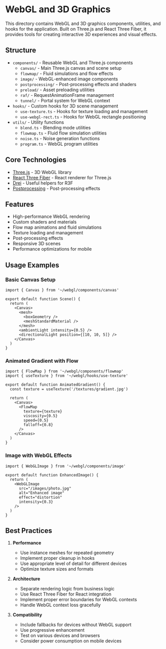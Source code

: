 # WebGL and 3D Graphics

This directory contains WebGL and 3D graphics components, utilities, and hooks for the application. Built on Three.js and React Three Fiber, it provides tools for creating interactive 3D experiences and visual effects.

## Structure

- `components/` - Reusable WebGL and Three.js components
  - `canvas/` - Main Three.js canvas and scene setup
  - `flowmap/` - Fluid simulations and flow effects
  - `image/` - WebGL-enhanced image components
  - `postprocessing/` - Post-processing effects and shaders
  - `preload/` - Asset preloading utilities
  - `raf/` - RequestAnimationFrame management
  - `tunnel/` - Portal system for WebGL context
- `hooks/` - Custom hooks for 3D scene management
  - `use-texture.ts` - Hooks for texture loading and management
  - `use-webgl-rect.ts` - Hooks for WebGL rectangle positioning
- `utils/` - Utility functions
  - `blend.ts` - Blending mode utilities
  - `flowmap.ts` - Fluid flow simulation utilities
  - `noise.ts` - Noise generation functions
  - `program.ts` - WebGL program utilities

## Core Technologies

- [Three.js](https://threejs.org/) - 3D WebGL library
- [React Three Fiber](https://docs.pmnd.rs/react-three-fiber) - React renderer for Three.js
- [Drei](https://github.com/pmndrs/drei) - Useful helpers for R3F
- [Postprocessing](https://pmndrs.github.io/postprocessing) - Post-processing effects

## Features

- High-performance WebGL rendering
- Custom shaders and materials
- Flow map animations and fluid simulations
- Texture loading and management
- Post-processing effects
- Responsive 3D scenes
- Performance optimizations for mobile

## Usage Examples

### Basic Canvas Setup

```tsx
import { Canvas } from '~/webgl/components/canvas'

export default function Scene() {
  return (
    <Canvas>
      <mesh>
        <boxGeometry />
        <meshStandardMaterial />
      </mesh>
      <ambientLight intensity={0.5} />
      <directionalLight position={[10, 10, 5]} />
    </Canvas>
  )
}
```

### Animated Gradient with Flow

```tsx
import { FlowMap } from '~/webgl/components/flowmap'
import { useTexture } from '~/webgl/hooks/use-texture'

export default function AnimatedGradient() {
  const texture = useTexture('/textures/gradient.jpg')
  
  return (
    <Canvas>
      <FlowMap
        texture={texture}
        viscosity={0.5}
        speed={0.5}
        falloff={0.8}
      />
    </Canvas>
  )
}
```

### Image with WebGL Effects

```tsx
import { WebGLImage } from '~/webgl/components/image'

export default function EnhancedImage() {
  return (
    <WebGLImage
      src="/images/photo.jpg"
      alt="Enhanced image"
      effect="distortion"
      intensity={0.3}
    />
  )
}
```

## Best Practices

1. **Performance**
   - Use instance meshes for repeated geometry
   - Implement proper cleanup in hooks
   - Use appropriate level of detail for different devices
   - Optimize texture sizes and formats

2. **Architecture**
   - Separate rendering logic from business logic
   - Use React Three Fiber for React integration
   - Implement proper error boundaries for WebGL contexts
   - Handle WebGL context loss gracefully

3. **Compatibility**
   - Include fallbacks for devices without WebGL support
   - Use progressive enhancement
   - Test on various devices and browsers
   - Consider power consumption on mobile devices
